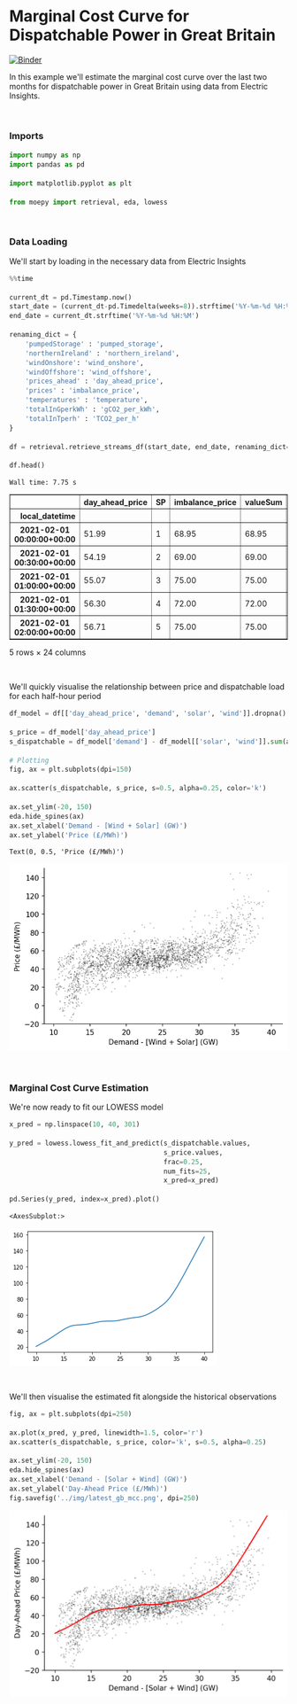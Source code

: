 # Marginal Cost Curve for Dispatchable Power in Great Britain



[![Binder](https://notebooks.gesis.org/binder/badge_logo.svg)](https://notebooks.gesis.org/binder/v2/gh/AyrtonB/Merit-Order-Effect/main?filepath=nbs%2Fug-04-gb-mcc.ipynb)

In this example we'll estimate the marginal cost curve over the last two months for dispatchable power in Great Britain using data from Electric Insights.

<br>

### Imports

```python
import numpy as np
import pandas as pd

import matplotlib.pyplot as plt

from moepy import retrieval, eda, lowess
```

<br>

### Data Loading

We'll start by loading in the necessary data from Electric Insights

```python
%%time

current_dt = pd.Timestamp.now()
start_date = (current_dt-pd.Timedelta(weeks=8)).strftime('%Y-%m-%d %H:%M')
end_date = current_dt.strftime('%Y-%m-%d %H:%M')

renaming_dict = {
    'pumpedStorage' : 'pumped_storage',
    'northernIreland' : 'northern_ireland',
    'windOnshore': 'wind_onshore',
    'windOffshore': 'wind_offshore',
    'prices_ahead' : 'day_ahead_price',
    'prices' : 'imbalance_price',
    'temperatures' : 'temperature',
    'totalInGperkWh' : 'gCO2_per_kWh',
    'totalInTperh' : 'TCO2_per_h'
}

df = retrieval.retrieve_streams_df(start_date, end_date, renaming_dict=renaming_dict)

df.head()
```

    Wall time: 7.75 s
    




<div>
<style scoped>
    .dataframe tbody tr th:only-of-type {
        vertical-align: middle;
    }

    .dataframe tbody tr th {
        vertical-align: top;
    }

    .dataframe thead th {
        text-align: right;
    }
</style>
<table border="1" class="dataframe">
  <thead>
    <tr style="text-align: right;">
      <th></th>
      <th>day_ahead_price</th>
      <th>SP</th>
      <th>imbalance_price</th>
      <th>valueSum</th>
      <th>temperature</th>
      <th>TCO2_per_h</th>
      <th>gCO2_per_kWh</th>
      <th>nuclear</th>
      <th>biomass</th>
      <th>coal</th>
      <th>...</th>
      <th>demand</th>
      <th>pumped_storage</th>
      <th>wind_onshore</th>
      <th>wind_offshore</th>
      <th>belgian</th>
      <th>dutch</th>
      <th>french</th>
      <th>ireland</th>
      <th>northern_ireland</th>
      <th>irish</th>
    </tr>
    <tr>
      <th>local_datetime</th>
      <th></th>
      <th></th>
      <th></th>
      <th></th>
      <th></th>
      <th></th>
      <th></th>
      <th></th>
      <th></th>
      <th></th>
      <th></th>
      <th></th>
      <th></th>
      <th></th>
      <th></th>
      <th></th>
      <th></th>
      <th></th>
      <th></th>
      <th></th>
      <th></th>
    </tr>
  </thead>
  <tbody>
    <tr>
      <th>2021-02-01 00:00:00+00:00</th>
      <td>51.99</td>
      <td>1</td>
      <td>68.95</td>
      <td>68.95</td>
      <td>2.9</td>
      <td>4797.759</td>
      <td>175.799988</td>
      <td>5.564</td>
      <td>1.945</td>
      <td>0.465</td>
      <td>...</td>
      <td>27.291009</td>
      <td>0.0</td>
      <td>3.028282</td>
      <td>3.514363</td>
      <td>0.902</td>
      <td>0.0</td>
      <td>1.806</td>
      <td>0.0</td>
      <td>0.018</td>
      <td>-0.050</td>
    </tr>
    <tr>
      <th>2021-02-01 00:30:00+00:00</th>
      <td>54.19</td>
      <td>2</td>
      <td>69.00</td>
      <td>69.00</td>
      <td>2.9</td>
      <td>5149.705</td>
      <td>186.030814</td>
      <td>5.559</td>
      <td>1.963</td>
      <td>0.563</td>
      <td>...</td>
      <td>27.682000</td>
      <td>0.0</td>
      <td>2.903885</td>
      <td>3.447460</td>
      <td>0.902</td>
      <td>0.0</td>
      <td>1.806</td>
      <td>0.0</td>
      <td>0.016</td>
      <td>0.016</td>
    </tr>
    <tr>
      <th>2021-02-01 01:00:00+00:00</th>
      <td>55.07</td>
      <td>3</td>
      <td>75.00</td>
      <td>75.00</td>
      <td>2.9</td>
      <td>5177.972</td>
      <td>189.308716</td>
      <td>5.565</td>
      <td>2.077</td>
      <td>0.680</td>
      <td>...</td>
      <td>27.352000</td>
      <td>0.0</td>
      <td>2.764132</td>
      <td>3.361527</td>
      <td>0.952</td>
      <td>0.0</td>
      <td>1.906</td>
      <td>0.0</td>
      <td>0.018</td>
      <td>0.018</td>
    </tr>
    <tr>
      <th>2021-02-01 01:30:00+00:00</th>
      <td>56.30</td>
      <td>4</td>
      <td>72.00</td>
      <td>72.00</td>
      <td>2.9</td>
      <td>5131.084</td>
      <td>190.891574</td>
      <td>5.563</td>
      <td>2.122</td>
      <td>0.716</td>
      <td>...</td>
      <td>26.879573</td>
      <td>0.0</td>
      <td>2.624037</td>
      <td>3.193860</td>
      <td>0.952</td>
      <td>0.0</td>
      <td>1.906</td>
      <td>0.0</td>
      <td>0.016</td>
      <td>0.016</td>
    </tr>
    <tr>
      <th>2021-02-01 02:00:00+00:00</th>
      <td>56.71</td>
      <td>5</td>
      <td>75.00</td>
      <td>75.00</td>
      <td>2.9</td>
      <td>5105.370</td>
      <td>193.368381</td>
      <td>5.561</td>
      <td>2.134</td>
      <td>0.718</td>
      <td>...</td>
      <td>26.402300</td>
      <td>0.0</td>
      <td>2.417506</td>
      <td>2.934586</td>
      <td>0.926</td>
      <td>0.0</td>
      <td>1.906</td>
      <td>0.0</td>
      <td>0.018</td>
      <td>0.018</td>
    </tr>
  </tbody>
</table>
<p>5 rows × 24 columns</p>
</div>



<br>

We'll quickly visualise the relationship between price and dispatchable load for each half-hour period

```python
df_model = df[['day_ahead_price', 'demand', 'solar', 'wind']].dropna().astype(float)

s_price = df_model['day_ahead_price']
s_dispatchable = df_model['demand'] - df_model[['solar', 'wind']].sum(axis=1)

# Plotting
fig, ax = plt.subplots(dpi=150)

ax.scatter(s_dispatchable, s_price, s=0.5, alpha=0.25, color='k')

ax.set_ylim(-20, 150)
eda.hide_spines(ax)
ax.set_xlabel('Demand - [Wind + Solar] (GW)')
ax.set_ylabel('Price (£/MWh)')
```




    Text(0, 0.5, 'Price (£/MWh)')




![png](./img/nbs/ug-04-gb-mcc_cell_6_output_1.png)


<br>

### Marginal Cost Curve Estimation

We're now ready to fit our LOWESS model

```python
x_pred = np.linspace(10, 40, 301)

y_pred = lowess.lowess_fit_and_predict(s_dispatchable.values, 
                                       s_price.values, 
                                       frac=0.25, 
                                       num_fits=25, 
                                       x_pred=x_pred)

pd.Series(y_pred, index=x_pred).plot()
```




    <AxesSubplot:>




![png](./img/nbs/ug-04-gb-mcc_cell_8_output_1.png)


<br>

We'll then visualise the estimated fit alongside the historical observations

```python
fig, ax = plt.subplots(dpi=250)

ax.plot(x_pred, y_pred, linewidth=1.5, color='r')
ax.scatter(s_dispatchable, s_price, color='k', s=0.5, alpha=0.25)

ax.set_ylim(-20, 150)
eda.hide_spines(ax)
ax.set_xlabel('Demand - [Solar + Wind] (GW)')
ax.set_ylabel('Day-Ahead Price (£/MWh)')
fig.savefig('../img/latest_gb_mcc.png', dpi=250)
```


![png](./img/nbs/ug-04-gb-mcc_cell_10_output_0.png)

